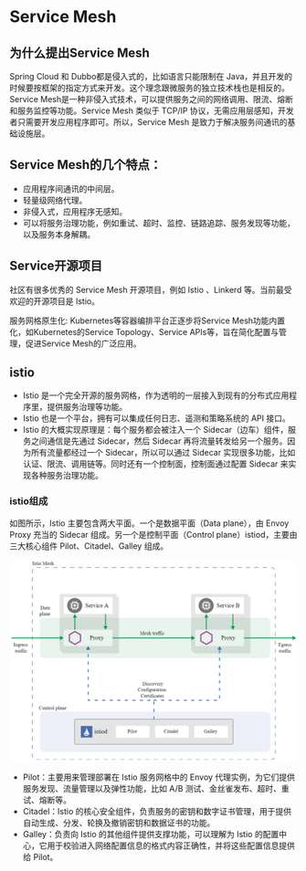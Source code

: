 # Service Mesh
## 为什么提出Service Mesh
Spring Cloud 和 Dubbo都是侵入式的，比如语言只能限制在 Java，并且开发的时候要按框架的指定方式来开发。这个理念跟微服务的独立技术栈也是相反的。
Service Mesh是一种非侵入式技术，可以提供服务之间的网络调用、限流、熔断和服务监控等功能。Service Mesh 类似于 TCP/IP 协议，无需应用层感知，开发者只需要开发应用程序即可。所以，Service Mesh 是致力于解决服务间通讯的基础设施层。

## Service Mesh的几个特点：
- 应用程序间通讯的中间层。
- 轻量级网络代理。
- 非侵入式，应用程序无感知。
- 可以将服务治理功能，例如重试、超时、监控、链路追踪、服务发现等功能，以及服务本身解耦。

## Service开源项目
社区有很多优秀的 Service Mesh 开源项目，例如 Istio 、Linkerd 等。当前最受欢迎的开源项目是 Istio。

服务网格原生化: Kubernetes等容器编排平台正逐步将Service Mesh功能内置化，如Kubernetes的Service Topology、Service APIs等，旨在简化配置与管理，促进Service Mesh的广泛应用。

## istio
- Istio 是一个完全开源的服务网格，作为透明的一层接入到现有的分布式应用程序里，提供服务治理等功能。
- Istio 也是一个平台，拥有可以集成任何日志、遥测和策略系统的 API 接口。
- Istio 的大概实现原理是：每个服务都会被注入一个 Sidecar（边车）组件，服务之间通信是先通过 Sidecar，然后 Sidecar 再将流量转发给另一个服务。因为所有流量都经过一个 Sidecar，所以可以通过 Sidecar 实现很多功能，比如认证、限流、调用链等。同时还有一个控制面，控制面通过配置 Sidecar 来实现各种服务治理功能。

### istio组成
如图所示，Istio 主要包含两大平面。一个是数据平面（Data plane），由 Envoy Proxy 充当的 Sidecar 组成。另一个是控制平面（Control plane）istiod，主要由三大核心组件 Pilot、Citadel、Galley 组成。

![avatar](./istio.webp)

- Pilot：主要用来管理部署在 Istio 服务网格中的 Envoy 代理实例，为它们提供服务发现、流量管理以及弹性功能，比如 A/B 测试、金丝雀发布、超时、重试、熔断等。
- Citadel：Istio 的核心安全组件，负责服务的密钥和数字证书管理，用于提供自动生成、分发、轮换及撤销密钥和数据证书的功能。
- Galley：负责向 Istio 的其他组件提供支撑功能，可以理解为 Istio 的配置中心，它用于校验进入网络配置信息的格式内容正确性，并将这些配置信息提供给 Pilot。